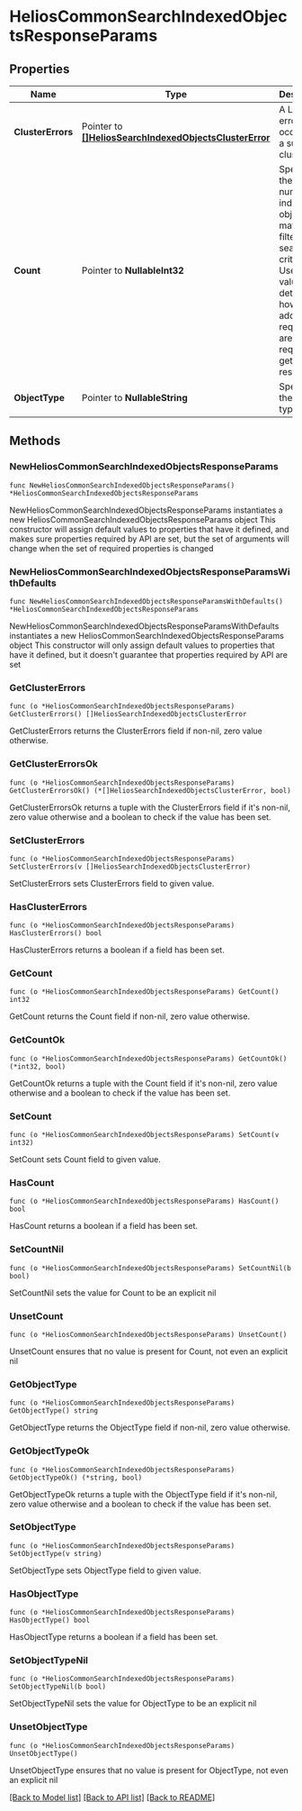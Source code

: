 # HeliosCommonSearchIndexedObjectsResponseParams

## Properties

Name | Type | Description | Notes
------------ | ------------- | ------------- | -------------
**ClusterErrors** | Pointer to [**[]HeliosSearchIndexedObjectsClusterError**](HeliosSearchIndexedObjectsClusterError.md) | A List of errors that occured on a subset of clusters. | [optional] 
**Count** | Pointer to **NullableInt32** | Specifies the total number of indexed objects that match the filter and search criteria. Use this value to determine how many additional requests are required to get the full result. | [optional] 
**ObjectType** | Pointer to **NullableString** | Specifies the object type. | [optional] 

## Methods

### NewHeliosCommonSearchIndexedObjectsResponseParams

`func NewHeliosCommonSearchIndexedObjectsResponseParams() *HeliosCommonSearchIndexedObjectsResponseParams`

NewHeliosCommonSearchIndexedObjectsResponseParams instantiates a new HeliosCommonSearchIndexedObjectsResponseParams object
This constructor will assign default values to properties that have it defined,
and makes sure properties required by API are set, but the set of arguments
will change when the set of required properties is changed

### NewHeliosCommonSearchIndexedObjectsResponseParamsWithDefaults

`func NewHeliosCommonSearchIndexedObjectsResponseParamsWithDefaults() *HeliosCommonSearchIndexedObjectsResponseParams`

NewHeliosCommonSearchIndexedObjectsResponseParamsWithDefaults instantiates a new HeliosCommonSearchIndexedObjectsResponseParams object
This constructor will only assign default values to properties that have it defined,
but it doesn't guarantee that properties required by API are set

### GetClusterErrors

`func (o *HeliosCommonSearchIndexedObjectsResponseParams) GetClusterErrors() []HeliosSearchIndexedObjectsClusterError`

GetClusterErrors returns the ClusterErrors field if non-nil, zero value otherwise.

### GetClusterErrorsOk

`func (o *HeliosCommonSearchIndexedObjectsResponseParams) GetClusterErrorsOk() (*[]HeliosSearchIndexedObjectsClusterError, bool)`

GetClusterErrorsOk returns a tuple with the ClusterErrors field if it's non-nil, zero value otherwise
and a boolean to check if the value has been set.

### SetClusterErrors

`func (o *HeliosCommonSearchIndexedObjectsResponseParams) SetClusterErrors(v []HeliosSearchIndexedObjectsClusterError)`

SetClusterErrors sets ClusterErrors field to given value.

### HasClusterErrors

`func (o *HeliosCommonSearchIndexedObjectsResponseParams) HasClusterErrors() bool`

HasClusterErrors returns a boolean if a field has been set.

### GetCount

`func (o *HeliosCommonSearchIndexedObjectsResponseParams) GetCount() int32`

GetCount returns the Count field if non-nil, zero value otherwise.

### GetCountOk

`func (o *HeliosCommonSearchIndexedObjectsResponseParams) GetCountOk() (*int32, bool)`

GetCountOk returns a tuple with the Count field if it's non-nil, zero value otherwise
and a boolean to check if the value has been set.

### SetCount

`func (o *HeliosCommonSearchIndexedObjectsResponseParams) SetCount(v int32)`

SetCount sets Count field to given value.

### HasCount

`func (o *HeliosCommonSearchIndexedObjectsResponseParams) HasCount() bool`

HasCount returns a boolean if a field has been set.

### SetCountNil

`func (o *HeliosCommonSearchIndexedObjectsResponseParams) SetCountNil(b bool)`

 SetCountNil sets the value for Count to be an explicit nil

### UnsetCount
`func (o *HeliosCommonSearchIndexedObjectsResponseParams) UnsetCount()`

UnsetCount ensures that no value is present for Count, not even an explicit nil
### GetObjectType

`func (o *HeliosCommonSearchIndexedObjectsResponseParams) GetObjectType() string`

GetObjectType returns the ObjectType field if non-nil, zero value otherwise.

### GetObjectTypeOk

`func (o *HeliosCommonSearchIndexedObjectsResponseParams) GetObjectTypeOk() (*string, bool)`

GetObjectTypeOk returns a tuple with the ObjectType field if it's non-nil, zero value otherwise
and a boolean to check if the value has been set.

### SetObjectType

`func (o *HeliosCommonSearchIndexedObjectsResponseParams) SetObjectType(v string)`

SetObjectType sets ObjectType field to given value.

### HasObjectType

`func (o *HeliosCommonSearchIndexedObjectsResponseParams) HasObjectType() bool`

HasObjectType returns a boolean if a field has been set.

### SetObjectTypeNil

`func (o *HeliosCommonSearchIndexedObjectsResponseParams) SetObjectTypeNil(b bool)`

 SetObjectTypeNil sets the value for ObjectType to be an explicit nil

### UnsetObjectType
`func (o *HeliosCommonSearchIndexedObjectsResponseParams) UnsetObjectType()`

UnsetObjectType ensures that no value is present for ObjectType, not even an explicit nil

[[Back to Model list]](../README.md#documentation-for-models) [[Back to API list]](../README.md#documentation-for-api-endpoints) [[Back to README]](../README.md)


